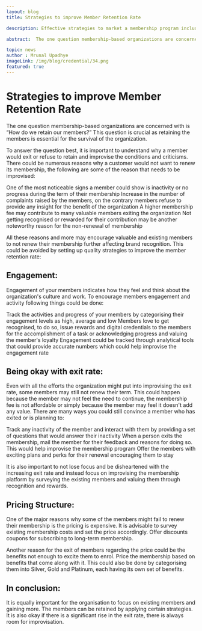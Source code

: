 ```yaml
---
layout: blog
title: Strategies to improve Member Retention Rate

description: Effective strategies to market a membership program include content marketing, social media marketing, and attractive membership offers.

abstract:  The one question membership-based organizations are concerned with is How do we retain our members? This question is crucial as retaining the members is essential for the survival of the organization. To answer the question best, it is important to understand why a member would exit or refuse to retain and improvise the conditions and criticisms. There could be numerous reasons why a customer would not want to renew its membership, the following are some of the reason that needs to be improvised

topic: news
author : Mrunal Upadhye
imageLink: /img/blog/credential/34.png
featured: true
---
```

# Strategies to improve Member Retention Rate

The one question membership-based organizations are concerned with is “How do we retain our members?” This question is crucial as retaining the members is essential for the survival of the organization. 

To answer the question best, it is important to understand why a member would exit or refuse to retain and improvise the conditions and criticisms. There could be numerous reasons why a customer would not want to renew its membership, the following are some of the reason that needs to be improvised:

One of the most noticeable signs a member could show is inactivity or no progress during the term of their membership
Increase in the number of complaints raised by the members, on the contrary members refuse to provide any insight for the benefit of the organization
A higher membership fee may contribute to many valuable members exiting the organization
Not getting recognised or rewarded for their contribution may be another noteworthy reason for the non-renewal of membership

All these reasons and more may encourage valuable and existing members to not renew their membership further affecting brand recognition. This could be avoided by setting up quality strategies to improve the member retention rate:

## Engagement:

Engagement of your members indicates how they feel and think about the organization's culture and work. To encourage members engagement and activity following things could be done:

Track the activities and progress of your members by categorising their engagement levels as high, average and low
Members love to get recognised, to do so, issue rewards and digital credentials to the members for the accomplishment of a task or acknowledging progress and valuing the member's loyalty
Engagement could be tracked through analytical tools that could provide accurate numbers which could help improvise the engagement rate

## Being okay with exit rate:

Even with all the efforts the organization might put into improvising the exit rate, some members may still not renew their term. This could happen because the member may not feel the need to continue, the membership fee is not affordable or simply because the member may feel it doesn't add any value. There are many ways you could still convince a member who has exited or is planning to:

Track any inactivity of the member and interact with them by providing a set of questions that would answer their inactivity
When a person exits the membership, mail the member for their feedback and reasons for doing so. This would help improvise the membership program
Offer the members with exciting plans and perks for their renewal encouraging them to stay

It is also important to not lose focus and be disheartened with the increasing exit rate and instead focus on improvising the membership platform by surveying the existing members and valuing them through recognition and rewards.

## Pricing Structure:

One of the major reasons why some of the members might fail to renew their membership is the pricing is expensive. It is advisable to survey existing membership costs and set the price accordingly. Offer discounts coupons for subscribing to long-term membership.

Another reason for the exit of members regarding the price could be the benefits not enough to excite them to enrol. Price the membership based on benefits that come along with it. This could also be done by categorising them into Silver, Gold and Platinum, each having its own set of benefits.

## In conclusion:

It is equally important for the organisation to focus on existing members and gaining more. The members can be retained by applying certain strategies. It is also okay if there is a significant rise in the exit rate, there is always room for improvisation.



